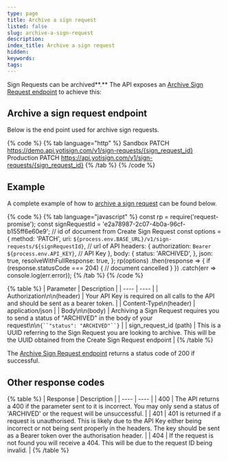 ```yaml
---
type: page
title: Archive a sign request
listed: false
slug: archive-a-sign-request
description: 
index_title: Archive a sign request
hidden: 
keywords: 
tags: 
---
```


Sign Requests can be archived**.** The API exposes an [Archive Sign Request endpoint](https://yoti.com/api-reference/#yoti-sign-archive-a-sign-request) to achieve this:

## Archive a sign request endpoint

Below is the end point used for archive sign requests.

{% code %}
{% tab language="http" %}
Sandbox PATCH https://demo.api.yotisign.com/v1/sign-requests/{sign_request_id}
Production PATCH https://api.yotisign.com/v1/sign-requests/{sign_request_id}
{% /tab %}
{% /code %}

## Example

A complete example of how to [archive a sign request](https://yoti.com/api-reference/#yoti-sign-archive-a-sign-request) can be found below.

{% code %}
{% tab language="javascript" %}
const rp = require('request-promise');
const signRequestId = 'e2a78987-2c07-4b0a-96cf-b155ff6e60e9'; // id of document from Create Sign Request
const options = {
    method: 'PATCH',
    uri: `${process.env.BASE_URL}/v1/sign-requests/${signRequestId}`, // url of API
    headers: {
        authorization: `Bearer ${process.env.API_KEY}`, // API Key
    },
    body: {
        status: 'ARCHIVED',
    },
    json: true,
    resolveWithFullResponse: true,
};
rp(options)
    .then(response => {
        if (response.statusCode === 204) {
            // document cancelled
        }
    })
    .catch(err => console.log(err.error));
{% /tab %}
{% /code %}

{% table %}
| Parameter | Description | 
| ---- | ---- | 
| Authorization\n\n(header) | Your API Key is required on all calls to the API and should be sent as a bearer token. | 
| Content-Type\n(header) | application/json | 
| Body\n\n(body) | Archiving a Sign Request requires you to send a status of "ARCHIVED" in the body of your request\n\n`{``"status": "ARCHIVED"``}` | 
| sign_request_id (path) | This is a UUID referring to the Sign Request you are looking to archive. This will be the UUID obtained from the Create Sign Request endpoint | 
{% /table %}

The [Archive Sign Request endpoint](https://yoti.com/api-reference/#yoti-sign-archive-a-sign-request) returns a status code of 200 if successful.

## Other response codes

{% table %}
| Response | Description | 
| ---- | ---- | 
| 400 | The API returns a 400 if the parameter sent to it is incorrect. You may only send a status of 'ARCHIVED' or the request will be unsuccessful. | 
| 401 | 401 is returned if a request is unauthorised. This is likely due to the API Key either being incorrect or not being sent properly in the headers. The key should be sent as a Bearer token over the authorisation header. | 
| 404 | If the request is not found you will receive a 404. This will be due to the request ID being invalid. | 
{% /table %}